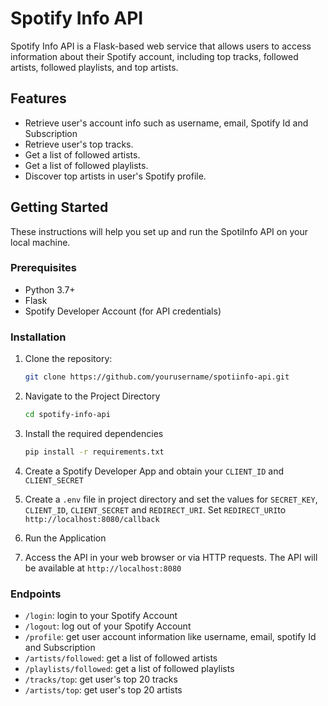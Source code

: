 # Spotify Info API

Spotify Info API is a Flask-based web service that allows users to access information about their Spotify account, including top tracks, followed artists, followed playlists, and top artists.

## Features

- Retrieve user's account info such as username, email, Spotify Id and Subscription
- Retrieve user's top tracks.
- Get a list of followed artists.
- Get a list of followed playlists.
- Discover top artists in user's Spotify profile.

## Getting Started

These instructions will help you set up and run the SpotiInfo API on your local machine.

### Prerequisites

- Python 3.7+
- Flask
- Spotify Developer Account (for API credentials)

### Installation

1. Clone the repository:

   ```bash
   git clone https://github.com/yourusername/spotiinfo-api.git
   ```
   
2. Navigate to the Project Directory
    ```bash
    cd spotify-info-api
    ```

3. Install the required dependencies
    ```bash
    pip install -r requirements.txt
    ```

4. Create a Spotify Developer App and obtain your `CLIENT_ID` and `CLIENT_SECRET`
5. Create a `.env` file in project directory and set the values for `SECRET_KEY`, `CLIENT_ID`, `CLIENT_SECRET` and `REDIRECT_URI`. Set `REDIRECT_URI`to `http://localhost:8080/callback`
6. Run the Application
7. Access the API in your web browser or via HTTP requests. The API will be available at `http://localhost:8080`

### Endpoints

- `/login`: login to your Spotify Account
- `/logout`: log out of your Spotify Account
- `/profile`: get user account information like username, email, spotify Id and Subscription
- `/artists/followed`: get a list of followed artists
- `/playlists/followed`: get a list of followed playlists
- `/tracks/top`: get user's top 20 tracks
- `/artists/top`: get user's top 20 artists
